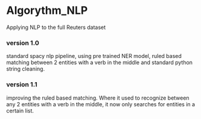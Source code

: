 # Algorythm_NLP
Applying NLP to the full Reuters dataset


### version 1.0

standard spacy nlp pipeline, using pre trained NER model, ruled based matching between 2 entities with a verb in the middle and standard python string cleaning.

### version 1.1

improving the ruled based matching. Where it used to recognize between any 2 entities with a verb in the middle, it now only searches for entities in a certain list.